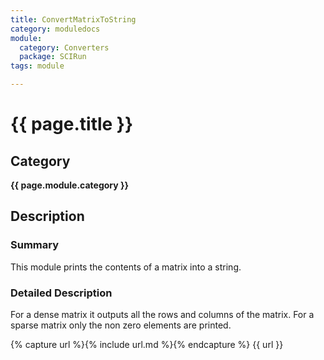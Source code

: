 ```yaml
---
title: ConvertMatrixToString
category: moduledocs
module:
  category: Converters
  package: SCIRun
tags: module

---
```


# {{ page.title }}

## Category

**{{ page.module.category }}**

## Description

### Summary

This module prints the contents of a matrix into a string.

### Detailed Description

For a dense matrix it outputs all the rows and columns of the matrix. For a sparse matrix only the non zero elements are printed.

{% capture url %}{% include url.md %}{% endcapture %}
{{ url }}
